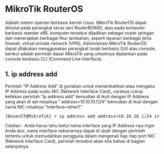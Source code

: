 # MikroTik RouterOS 
Adalah sistem operasi berbasis kernel Linux. MikroTik RouterOS dapat diinstal pada perangkat keras seri RouterBOARD, atau pada komputer berbasis standar x86, komputer tersebut dijadikan sebagai router jaringan dan menerapkan berbagai fitur tambahan, seperti layanan berbagai jenis firewall, virtual private network (VPN), Administrasi MikroTik RouterOS dapat dilakukan menggunakan perangkat lunak berbasis GUI atau console, berikut adalah perintah dasar MikroTik yang umumnya dijalankan pada console berbasis CLI (Command Line Interface).

## 1. ip address add
Perintah “IP Address Add” di gunakan untuk menambahkan atau mengatur IP Address pada suatu NIC (Network Interface Card), caranya cukup ketikkan perintah “ip address add” kemudian di ikuti dengan IP Address yang akan di set misalnya ” address=10.10.10.1/24″ kemudian di ikuti dengan nama NIC misalnya “interface=ether1”.

<pre>[DosenIT@MikroTik] > ip address add address=10.10.10.1/24 interface=ether1</pre>
Catatan : Anda harus tahu betul nama interface yang IP Address-nya ingin Anda atur, nama interface sebenarnya dapat di ubah dengan perintah tertentu untuk memudahkan pengguna dalam mengenali tiap-tiap port NIC (Network Interface Card), perintah tersebut akan kita bahas di bagian selanjutnya.
